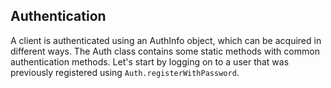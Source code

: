 ## Authentication
A client is authenticated using an AuthInfo object, which can be acquired in different ways. The Auth class contains some static methods with common authentication methods. Let's start by logging on to a user that was previously registered using `Auth.registerWithPassword`.
